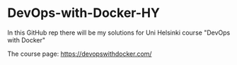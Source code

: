# DevOps-with-Docker-HY

In this GitHub rep there will be my solutions for Uni Helsinki course "DevOps with Docker"

The course page: https://devopswithdocker.com/
